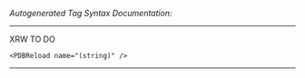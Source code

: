 _Autogenerated Tag Syntax Documentation:_

---
XRW TO DO

```
<PDBReload name="(string)" />
```



---
